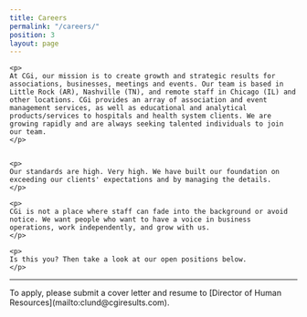 ```yaml
---
title: Careers
permalink: "/careers/"
position: 3
layout: page
---
```



<div class="row mb-5 pb-4" style="margin-bottom: 1rem !important;">

  <div class="col-md-6">

    <p>
	At CGi, our mission is to create growth and strategic results for associations, businesses, meetings and events. Our team is based in Little Rock (AR), Nashville (TN), and remote staff in Chicago (IL) and other locations. CGi provides an array of association and event management services, as well as educational and analytical products/services to hospitals and health system clients. We are growing rapidly and are always seeking talented individuals to join our team.
    </p>


    <p>
    Our standards are high. Very high. We have built our foundation on exceeding our clients' expectations and by managing the details. 
    </p>

    <p>
    CGi is not a place where staff can fade into the background or avoid notice. We want people who want to have a voice in business operations, work independently, and grow with us. 
    </p>

    <p>
    Is this you? Then take a look at our open positions below.
    </p>




<hr>
To apply, please submit a cover letter and resume to [Director of Human Resources](mailto:clund@cgiresults.com).

